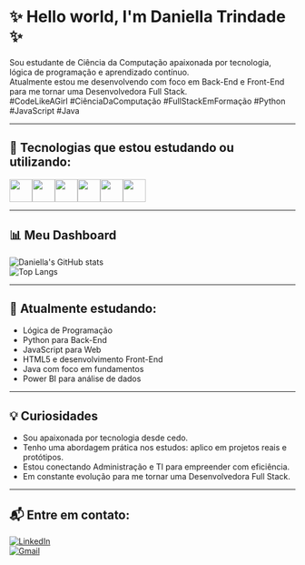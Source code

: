 # ✨ Hello world, I'm Daniella Trindade ✨

Sou estudante de Ciência da Computação apaixonada por tecnologia, lógica de programação e aprendizado contínuo.  
Atualmente estou me desenvolvendo com foco em Back-End e Front-End para me tornar uma Desenvolvedora Full Stack.  
#CodeLikeAGirl #CiênciaDaComputação #FullStackEmFormação #Python #JavaScript #Java

---

## 🚀 Tecnologias que estou estudando ou utilizando:

<div style="display: flex; flex-wrap: wrap;">
  <img src="https://cdn.jsdelivr.net/gh/devicons/devicon/icons/python/python-original.svg" width="40" />
  <img src="https://cdn.jsdelivr.net/gh/devicons/devicon/icons/javascript/javascript-original.svg" width="40" />
  <img src="https://cdn.jsdelivr.net/gh/devicons/devicon/icons/html5/html5-original.svg" width="40" />
  <img src="https://cdn.jsdelivr.net/gh/devicons/devicon/icons/java/java-original.svg" width="40" />
  <img src="https://cdn.jsdelivr.net/gh/devicons/devicon/icons/git/git-original.svg" width="40" />
  <img src="https://cdn.jsdelivr.net/gh/devicons/devicon/icons/figma/figma-original.svg" width="40" />
</div>

---

## 📊 Meu Dashboard

![Daniella's GitHub stats](https://github-readme-stats.vercel.app/api?username=danitrindade&show_icons=true&theme=tokyonight)  
![Top Langs](https://github-readme-stats.vercel.app/api/top-langs/?username=danitrindade&layout=compact&theme=tokyonight)

---

## 🧠 Atualmente estudando:

- Lógica de Programação  
- Python para Back-End  
- JavaScript para Web  
- HTML5 e desenvolvimento Front-End  
- Java com foco em fundamentos  
- Power BI para análise de dados

---

## 💡 Curiosidades

- Sou apaixonada por tecnologia desde cedo.  
- Tenho uma abordagem prática nos estudos: aplico em projetos reais e protótipos.  
- Estou conectando Administração e TI para empreender com eficiência.  
- Em constante evolução para me tornar uma Desenvolvedora Full Stack.

---

## 📬 Entre em contato:

[![LinkedIn](https://img.shields.io/badge/LinkedIn-0077B5?style=flat&logo=linkedin&logoColor=white)](https://www.linkedin.com/in/daniella-trindade-2b31ba357)  
[![Gmail](https://img.shields.io/badge/E--mail-danifernandestrindade@gmail.com-red?style=flat&logo=gmail&logoColor=white)](mailto:danifernandestrindade@gmail.com)

